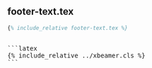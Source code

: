 ---
---

<script src="https://texlive.net/cm6-test/cm6.bundle.min.js"></script>
<script src="https://texlive.net/runlatex-cm6.js"></script>

## footer-text.tex

```latex
{% include_relative footer-text.tex %}
```



<pre class="norun" markdown="1">

```latex
{% include_relative ../xbeamer.cls %}
```

</pre>

